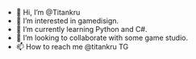 - 👋 Hi, I’m @Titankru
- 👀 I’m interested in gamedisign.
- 🌱 I’m currently learning Python and C#.
- 💞️ I’m looking to collaborate with some game studio.
- 📫 How to reach me @titankru TG

<!---
Titankru/Titankru is a ✨ special ✨ repository because its `README.md` (this file) appears on your GitHub profile.
You can click the Preview link to take a look at your changes.
--->
